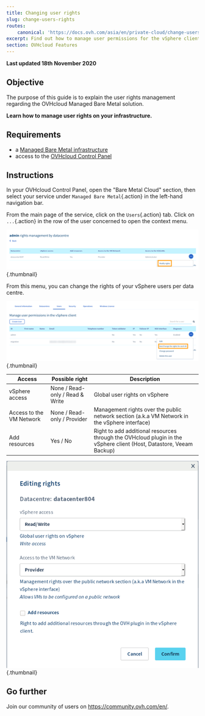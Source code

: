 ```yaml
---
title: Changing user rights
slug: change-users-rights
routes:
    canonical: 'https://docs.ovh.com/asia/en/private-cloud/change-users-rights/'
excerpt: Find out how to manage user permissions for the vSphere client
section: OVHcloud Features
---
```


**Last updated 18th November 2020**

## Objective

The purpose of this guide is to explain the user rights management regarding the OVHcloud Managed Bare Metal solution.

**Learn how to manage user rights on your infrastructure.**

## Requirements

- a [Managed Bare Metal infrastructure](https://www.ovhcloud.com/asia/managed-bare-metal/)
- access to the [OVHcloud Control Panel](https://ca.ovh.com/auth/?action=gotomanager&from=https://www.ovh.com/asia/&ovhSubsidiary=asia)

## Instructions

In your OVHcloud Control Panel, open the "Bare Metal Cloud" section, then select your service under `Managed Bare Metal`{.action} in the left-hand navigation bar.

From the main page of the service, click on the `Users`{.action} tab. Click on `...`{.action} in the row of the user concerned to open the context menu.

![See/Change the rights for each DC](images/user_rights_1.png){.thumbnail}

From this menu, you can change the rights of your vSphere users per data centre.

![Modify rights](images/user_rights_2.png){.thumbnail}

| Access | Possible right | Description |
|---|---|---|
| vSphere access | None / Read-only / Read & Write | Global user rights on vSphere |
| Access to the VM Network | None / Read-only / Provider | Management rights over the public network section (a.k.a VM Network in the vSphere interface) |
| Add resources | Yes / No | Right to add additional resources through the OVHcloud plugin in the vSphere client (Host, Datastore, Veeam Backup) |

![Modify rights](images/user_rights_3.png){.thumbnail}

## Go further

Join our community of users on <https://community.ovh.com/en/>.
